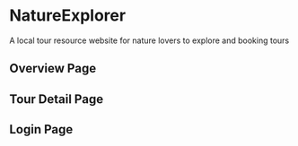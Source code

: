 # NatureExplorer
A local tour resource website for nature lovers to explore and booking tours

## Overview Page


## Tour Detail Page


## Login Page
 
